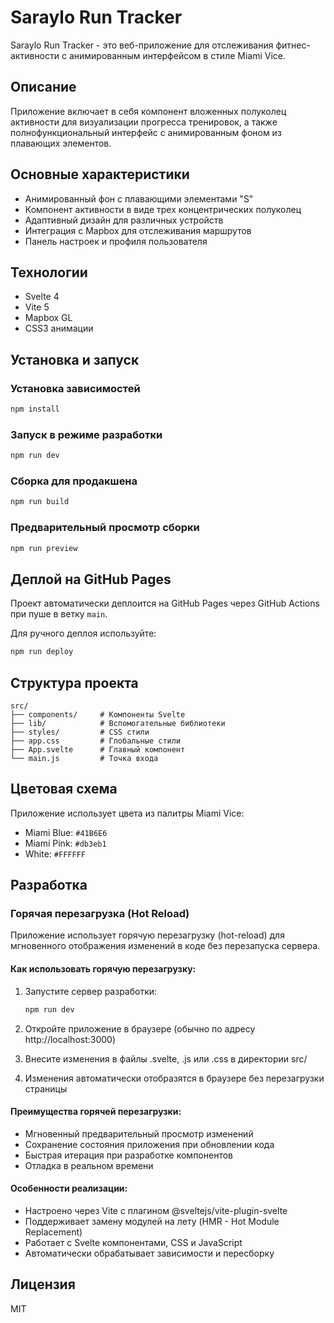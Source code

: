 # Saraylo Run Tracker

Saraylo Run Tracker - это веб-приложение для отслеживания фитнес-активности с анимированным интерфейсом в стиле Miami Vice.

## Описание

Приложение включает в себя компонент вложенных полуколец активности для визуализации прогресса тренировок, а также полнофункциональный интерфейс с анимированным фоном из плавающих элементов.

## Основные характеристики

- Анимированный фон с плавающими элементами "S"
- Компонент активности в виде трех концентрических полуколец
- Адаптивный дизайн для различных устройств
- Интеграция с Mapbox для отслеживания маршрутов
- Панель настроек и профиля пользователя

## Технологии

- Svelte 4
- Vite 5
- Mapbox GL
- CSS3 анимации

## Установка и запуск

### Установка зависимостей
```bash
npm install
```

### Запуск в режиме разработки
```bash
npm run dev
```

### Сборка для продакшена
```bash
npm run build
```

### Предварительный просмотр сборки
```bash
npm run preview
```

## Деплой на GitHub Pages

Проект автоматически деплоится на GitHub Pages через GitHub Actions при пуше в ветку `main`.

Для ручного деплоя используйте:
```bash
npm run deploy
```

## Структура проекта

```
src/
├── components/     # Компоненты Svelte
├── lib/            # Вспомогательные библиотеки
├── styles/         # CSS стили
├── app.css         # Глобальные стили
├── App.svelte      # Главный компонент
└── main.js         # Точка входа
```

## Цветовая схема

Приложение использует цвета из палитры Miami Vice:
- Miami Blue: `#41B6E6`
- Miami Pink: `#db3eb1`
- White: `#FFFFFF`

## Разработка

### Горячая перезагрузка (Hot Reload)

Приложение использует горячую перезагрузку (hot-reload) для мгновенного отображения изменений в коде без перезапуска сервера.

#### Как использовать горячую перезагрузку:

1. Запустите сервер разработки:
   ```bash
   npm run dev
   ```

2. Откройте приложение в браузере (обычно по адресу http://localhost:3000)

3. Внесите изменения в файлы .svelte, .js или .css в директории src/

4. Изменения автоматически отобразятся в браузере без перезагрузки страницы

#### Преимущества горячей перезагрузки:

- Мгновенный предварительный просмотр изменений
- Сохранение состояния приложения при обновлении кода
- Быстрая итерация при разработке компонентов
- Отладка в реальном времени

#### Особенности реализации:

- Настроено через Vite с плагином @sveltejs/vite-plugin-svelte
- Поддерживает замену модулей на лету (HMR - Hot Module Replacement)
- Работает с Svelte компонентами, CSS и JavaScript
- Автоматически обрабатывает зависимости и пересборку

## Лицензия

MIT